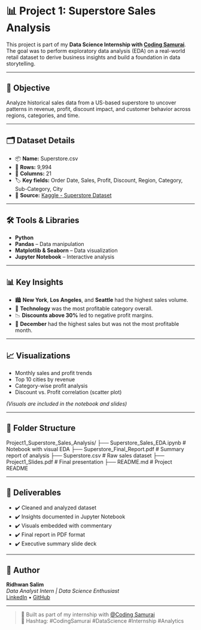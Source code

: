 # 📊 Project 1: Superstore Sales Analysis

This project is part of my **Data Science Internship with [Coding Samurai](https://www.linkedin.com/company/coding-samurai/)**.  
The goal was to perform exploratory data analysis (EDA) on a real-world retail dataset to derive business insights and build a foundation in data storytelling.

---

## 🧠 Objective

Analyze historical sales data from a US-based superstore to uncover patterns in revenue, profit, discount impact, and customer behavior across regions, categories, and time.

---

## 🗂️ Dataset Details

- 📦 **Name:** Superstore.csv  
- 🧾 **Rows:** 9,994  
- 🧩 **Columns:** 21  
- 🏷️ **Key fields:** Order Date, Sales, Profit, Discount, Region, Category, Sub-Category, City  
- 📌 **Source:** [Kaggle - Superstore Dataset](https://www.kaggle.com/datasets/vivek468/superstore-dataset-final)

---

## 🛠️ Tools & Libraries

- **Python**
- **Pandas** – Data manipulation  
- **Matplotlib & Seaborn** – Data visualization  
- **Jupyter Notebook** – Interactive analysis  

---

## 📊 Key Insights

- 🏙️ **New York**, **Los Angeles**, and **Seattle** had the highest sales volume.
- 💼 **Technology** was the most profitable category overall.
- 📉 **Discounts above 30%** led to negative profit margins.
- 📆 **December** had the highest sales but was not the most profitable month.

---

## 📈 Visualizations

- Monthly sales and profit trends
- Top 10 cities by revenue
- Category-wise profit analysis
- Discount vs. Profit correlation (scatter plot)

*(Visuals are included in the notebook and slides)*

---

## 📁 Folder Structure
Project1_Superstore_Sales_Analysis/
├── Superstore_Sales_EDA.ipynb     # Notebook with visual EDA
├── Superstore_Final_Report.pdf    # Summary report of analysis
├── Superstore.csv                 # Raw sales dataset
├── Project1_Slides.pdf            # Final presentation
├── README.md                      # Project README


---

## 🧾 Deliverables

- ✔️ Cleaned and analyzed dataset  
- ✔️ Insights documented in Jupyter Notebook  
- ✔️ Visuals embedded with commentary  
- ✔️ Final report in PDF format  
- ✔️ Executive summary slide deck  

---

## 📌 Author

**Ridhwan Salim**  
_Data Analyst Intern | Data Science Enthusiast_  
[LinkedIn](https://www.linkedin.com/in/ridhwan-s) • [GitHub](https://github.com/ridhwansalim)

---

> 🔖 Built as part of my internship with [@Coding Samurai](https://www.linkedin.com/company/coding-samurai/)  
> 📌 Hashtag: #CodingSamurai #DataScience #Internship #Analytics

